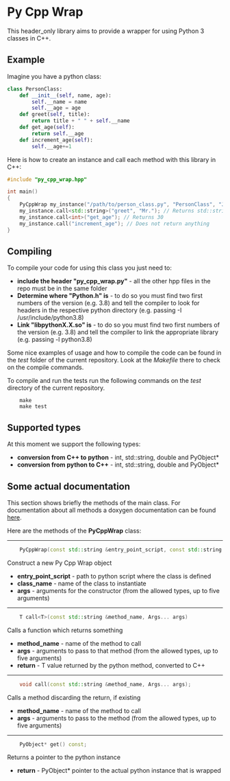 # Py Cpp Wrap
This header_only library aims to provide a wrapper for using Python 3 classes in C++.

## Example
Imagine you have a python class:
```python
class PersonClass:
    def __init__(self, name, age):
        self.__name = name
        self.__age = age
    def greet(self, title):
        return title + " " + self.__name
    def get_age(self):
        return self.__age
    def increment_age(self):
        self.__age+=1
```
Here is how to create an instance and call each method with this library in C++:
```cpp
#include "py_cpp_wrap.hpp"

int main()
{
    PyCppWrap my_instance("/path/to/person_class.py", "PersonClass", "John", 30); // Instantiate the class
    my_instance.call<std::string>("greet", "Mr."); // Returns std::string{"Mr. John"}
    my_instance.call<int>("get_age"); // Returns 30
    my_instance.call("increment_age"); // Does not return anything
}
```


## Compiling
To compile your code for using this class you just need to: 
 - **include the header "py_cpp_wrap.py"** - all the other hpp files in the repo must be in the same folder
 - **Determine where "Python.h" is** - to do so you must find two first numbers of the version (e.g. 3.8) and
 tell the compiler to look for headers in the respective python directory (e.g. passing -I /usr/include/python3.8)
 - **Link "libpythonX.X.so" is** - to do so you must find two first numbers of the version (e.g. 3.8) and
 tell the compiler to link the appropriate library (e.g. passing -l python3.8)


Some nice examples of usage and how to compile the code can be found in the *test* folder
of the current repository. Look at the *Makefile* there to check on the compile commands.

To compile and run the tests run the following commands on the *test* directory of the current repository.
```
    make
    make test
```

## Supported types
 At this moment we support the following types:
  - **conversion from C++ to python** - int, std::string, double and PyObject*
  - **conversion from python to C++** - int, std::string, double and PyObject*

## Some actual documentation

This section shows briefly the methods of the main class. For documentation about all methods a doxygen documentation can be found [here](./html_doc/index.html).

Here are the methods of the **PyCppWrap** class:

___________________________________________________________________________
```cpp
    PyCppWrap(const std::string &entry_point_script, const std::string &class_name, Args... args);
```
Construct a new Py Cpp Wrap object
 - **entry_point_script** - path to python script where the class is defined
 - **class_name** - name of the class to instantiate
 - **args** - arguments for the constructor (from the allowed types, up to five arguments)
___________________________________________________________________________
```cpp
    T call<T>(const std::string &method_name, Args... args)
```
Calls a function which returns something
 - **method_name** - name of the method to call
 - **args** - arguments to pass to that method (from the allowed types, up to five arguments)
 - **return** - T value returned by the python method, converted to C++
___________________________________________________________________________

```cpp
    void call(const std::string &method_name, Args... args);
```
Calls a method discarding the return, if existing
 - **method_name** - name of the method to call
 - **args** - arguments to pass to the method (from the allowed types, up to five arguments)

___________________________________________________________________________
```cpp
    PyObject* get() const;
```
Returns a pointer to the python instance
 - **return** - PyObject* pointer to the actual python instance that is wrapped
